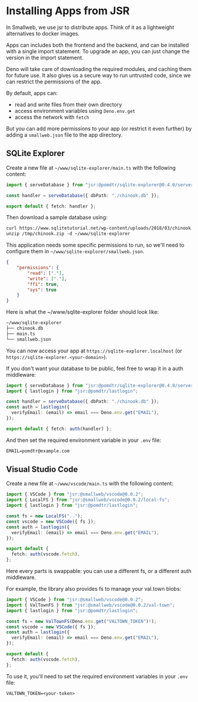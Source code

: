 # Installing Apps from JSR

In Smallweb, we use jsr to distribute apps.
Think of it as a lightweight alternatives to docker images.

Apps can includes both the frontend and the backend, and can be installed with a single import statement.
To upgrade an app, you can just change the version in the import statement.

Deno will take care of downloading the required modules, and caching them for future use.
It also gives us a secure way to run untrusted code, since we can restrict the permissions of the app.

By default, apps can:

- read and write files from their own directory
- access environment variables using `Deno.env.get`
- access the network with `fetch`

But you can add more permissions to your app (or restrict it even further) by adding a `smallweb.json` file to the app directory.

## SQLite Explorer

Create a new file at `~/www/sqlite-explorer/main.ts` with the following content:

```ts
import { serveDatabase } from "jsr:@pomdtr/sqlite-explorer@0.4.0/server";

const handler = serveDatabase({ dbPath: "./chinook.db" });

export default { fetch: handler };
```

Then download a sample database using:

```txt
curl https://www.sqlitetutorial.net/wp-content/uploads/2018/03/chinook.zip -o /tmp/chinook.zip
unzip /tmp/chinook.zip -d ~/www/sqlite-explorer
```

This application needs some specific permissions to run, so we'll need to configure them in `~/www/sqlite-explorer/smallweb.json`.

```json
{
    "permissions": {
        "read": ["."],
        "write": ["."],
        "ffi": true,
        "sys": true
    }
}
```

Here is what the ~/www/sqlite-explorer folder should look like:

```txt
~/www/sqlite-explorer
├── chinook.db
├── main.ts
└── smallweb.json
```

You can now access your app at `https://sqlite-explorer.localhost` (or `https://sqlite-explorer.<your-domain>`).

If you don't want your database to be public, feel free to wrap it in a auth middleware:

```ts
import { serveDatabase } from "jsr:@pomdtr/sqlite-explorer@0.4.0/server";
import { lastlogin } from "jsr:@pomdtr/lastlogin";

const handler = serveDatabase({ dbPath: "./chinook.db" });
const auth = lastlogin({
  verifyEmail: (email) => email === Deno.env.get("EMAIL"),
});

export default { fetch: auth(handler) };
```

And then set the required environment variable in your `.env` file:

```txt
EMAIL=pomdtr@example.com
```

## Visual Studio Code

Create a new file at `~/www/vscode/main.ts` with the following content:

```ts
import { VSCode } from "jsr:@smallweb/vscode@0.0.2";
import { LocalFS } from "jsr:@smallweb/vscode@0.0.2/local-fs";
import { lastlogin } from "jsr:@pomdtr/lastlogin";

const fs = new LocalFS("..");
const vscode = new VSCode({ fs });
const auth = lastlogin({
  verifyEmail: (email) => email === Deno.env.get("EMAIL"),
});

export default {
  fetch: auth(vscode.fetch),
};
```

Here every parts is swappable: you can use a different fs, or a different auth middleware.

For example, the library also provides fs to manage your val.town blobs:

```ts
import { VSCode } from "jsr:@smallweb/vscode@0.0.2";
import { ValTownFS } from "jsr:@smallweb/vscode@0.0.2/val-town";
import { lastlogin } from "jsr:@pomdtr/lastlogin";

const fs = new ValTownFS(Deno.env.get("VALTOWN_TOKEN")!);
const vscode = new VSCode({ fs });
const auth = lastlogin({
  verifyEmail: (email) => email === Deno.env.get("EMAIL"),
});

export default {
  fetch: auth(vscode.fetch),
};
```

To use it, you'll need to set the required environment variables in your `.env` file:

```txt
VALTOWN_TOKEN=<your-token>
```
